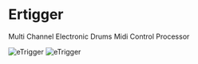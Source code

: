 # Ertigger
Multi Channel Electronic Drums Midi Control Processor

![eTrigger](http://aquawicket.com/eTrigger.net/screenshots/eTrigger-Medium.jpg)
![eTrigger](http://aquawicket.com/eTrigger.net/images/screenshot1.jpg)
